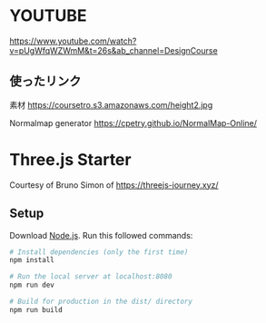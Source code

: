 # YOUTUBE

https://www.youtube.com/watch?v=pUgWfqWZWmM&t=26s&ab_channel=DesignCourse

## 使ったリンク

素材
https://coursetro.s3.amazonaws.com/height2.jpg

Normalmap generator
https://cpetry.github.io/NormalMap-Online/

# Three.js Starter

Courtesy of Bruno Simon of https://threejs-journey.xyz/

## Setup

Download [Node.js](https://nodejs.org/en/download/).
Run this followed commands:

```bash
# Install dependencies (only the first time)
npm install

# Run the local server at localhost:8080
npm run dev

# Build for production in the dist/ directory
npm run build
```

